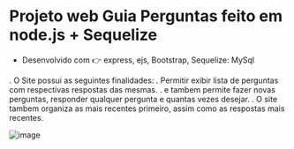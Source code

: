# Projeto web Guia Perguntas feito em node.js + Sequelize

- Desenvolvido com 👉 express, ejs,  Bootstrap, Sequelize: MySql

. O Site possui as seguintes finalidades:
. Permitir exibir lista de perguntas  com respectivas respostas das mesmas.
. e tambem permite fazer novas perguntas, responder qualquer pergunta e quantas vezes desejar.
. O site tambem organiza as mais recentes primeiro, assim como as respostas mais recentes.

![image](https://user-images.githubusercontent.com/67138155/102005192-b833f900-3cf5-11eb-990b-1fbc56458af0.png)
